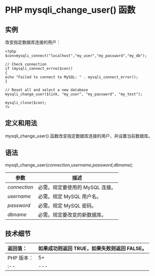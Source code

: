 # PHP mysqli_change_user() 函数



## 实例

改变指定数据库连接的用户：

```
<?php
$con=mysqli_connect("localhost","my_user","my_password","my_db");

// Check connection
if (mysqli_connect_errno($con))
{
echo "Failed to connect to MySQL: " . mysqli_connect_error();
}

// Reset all and select a new database
mysqli_change_user($link, "my_user", "my_password", "my_test");

mysqli_close($con);
?>
```

## 定义和用法

mysqli_change_user() 函数改变指定数据库连接的用户，并设置当前数据库。

## 语法

mysqli_change_user(_connection,username,password,dbname);_

| 参数 | 描述 |
| --- | --- |
| _connection_ | 必需。规定要使用的 MySQL 连接。 |
| _username_ | 必需。规定 MySQL 用户名。 |
| _password_ | 必需。规定 MySQL 密码。 |
| _dbname_ | 必需。规定要改变的新数据库。 |

## 技术细节

| 返回值： | 如果成功则返回 TRUE，如果失败则返回 FALSE。 |
| :-- | --- |
| PHP 版本： | 5+ |
| :-- | --- |

  